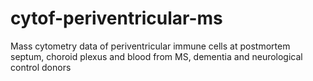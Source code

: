 # cytof-periventricular-ms
Mass cytometry data of periventricular immune cells at postmortem septum, choroid plexus and blood from MS, dementia and neurological control donors
